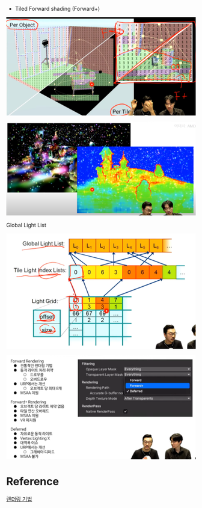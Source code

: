 - Tiled Forward shading (Forward+)

![image-20230126233253314](../images/Forward+/image-20230126233253314.png)

![image-20230126233311823](../images/Forward+/image-20230126233311823.png)



Global Light List

![image-20230126233419246](../images/Forward+/image-20230126233419246.png)



![image-20230126234345105](../images/Forward+/image-20230126234345105.png)



# Reference

[렌더링 기법](https://www.youtube.com/watch?v=anz5bHVbeEY)

